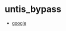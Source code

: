 # untis_bypass

- [google](https://www.google.com/search?q=google&oq=google&gs_lcrp=EgZjaHJvbWUyBggAEEUYOTIGCAEQRRhBMgYIAhBFGEEyBggDEEUYPDIGCAQQRRg5MgYIBRBFGDkyBggGEEUYOdIBCDE1MjJqMGo0qAIAsAIA&sourceid=chrome-mobile&ie=UTF-8)
